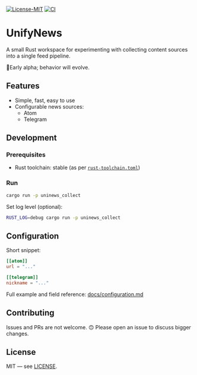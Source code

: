 [![License-MIT](https://img.shields.io/badge/License-MIT-teal.svg)](https://opensource.org/licenses/MIT)
[![CI](https://github.com/zoobestik/uninews/actions/workflows/ci.yml/badge.svg)](https://github.com/zoobestik/uninews/actions/workflows/ci.yml)

# UnifyNews

A small Rust workspace for experimenting with collecting content sources into a single feed pipeline.

🚨Early alpha; behavior will evolve.

## Features
 - Simple, fast, easy to use
 - Configurable news sources:
   - Atom
   - Telegram

## Development

### Prerequisites

- Rust toolchain: stable (as per [`rust-toolchain.toml`](./rust-toolchain.toml))

### Run

```bash
cargo run -p uninews_collect
```

Set log level (optional):
```bash
RUST_LOG=debug cargo run -p uninews_collect
```

## Configuration

Short snippet:
```toml
[[atom]]
url = "..."

[[telegram]]
nickname = "..."
```

Full example and field reference: [docs/configuration.md](docs/configuration.md)

## Contributing

Issues and PRs are not welcome. 🙃
Please open an issue to discuss bigger changes.

## License

MIT — see [LICENSE](LICENSE).
